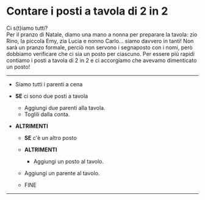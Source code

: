 # Contare i posti a tavola di 2 in 2

Ci s(t)iamo tutti?
<br>
Per il pranzo di Natale, diamo una mano a nonna per preparare la tavola: zio Rino, la piccola Emy, zia Lucia e nonno Carlo… siamo davvero in tanti!
Non sarà un pranzo formale, perciò non servono i segnaposto con i nomi, però dobbiamo verificare che ci sia un posto per ciascuno. Per essere più rapidi contiamo i posti a tavola di 2 in 2 e ci accorgiamo che avevamo dimenticato un posto!

---

- Siamo tutti i parenti a cena

- **SE** ci sono due posti a tavola

  - Aggiungi due parenti alla tavola.
  - Toglili dalla conta.

- **ALTRIMENTI**

  - **SE** c'è un altro posto

  - **ALTRIMENTI**
    - Aggiungi un posto al tavolo.
  - Aggiungi un parente al tavolo.
  - FINE

---
